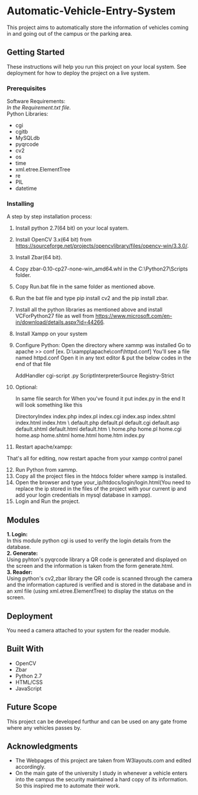 # Automatic-Vehicle-Entry-System
This project aims to automatically store the information of vehicles coming in and going out of the campus or the parking area.

## Getting Started

These instructions will help you run this project on your local system. See deployment for how to deploy the project on a live system.

### Prerequisites
Software Requirements:<br />
 *In the Requirement.txt file.*<br />
Python Libraries:<br />
* cgi
* cgitb
* MySQLdb
* pyqrcode
* cv2
* os
* time
* xml.etree.ElementTree
* re
* PIL
* datetime
### Installing

A step by step installation process:

1. Install python 2.7(64 bit) on your local syatem.
2. Install OpenCV 3.x(64 bit) from https://sourceforge.net/projects/opencvlibrary/files/opencv-win/3.3.0/.
3. Install Zbar(64 bit).
4. Copy zbar-0.10-cp27-none-win_amd64.whl in the C:\Python27\Scripts folder.
5. Copy Run.bat file in the same folder as mentioned above.
6. Run the bat file and type pip install cv2 and the pip install zbar.
7. Install all the python libraries as mentioned above and install VCForPython27 file as well from https://www.microsoft.com/en-in/download/details.aspx?id=44266.
8. Install Xampp on your system
9. Configure Python:
      Open the directory where xammp was installed Go to apache >> conf [ex. D:\xampp\apache\conf\httpd.conf] You'll see    a file named       httpd.conf Open it in any text editor & put the below codes in the end of that file

    AddHandler cgi-script .py
    ScriptInterpreterSource Registry-Strict
10. Optional:

    In same file search for When you've found it put index.py in the end It will look something like this

    <IfModule dir_module>
      DirectoryIndex index.php index.pl index.cgi index.asp index.shtml index.html index.htm \
      default.php default.pl default.cgi default.asp default.shtml default.html default.htm \
      home.php home.pl home.cgi home.asp home.shtml home.html home.htm index.py
    </IfModule>
11. Restart apache/xampp:

   That's all for editing, now restart apache from your xampp control panel

12. Run Python from xammp.
13. Copy all the project files in the htdocs folder where xampp is  installed.
14. Open the browser and type your_ip/htdocs/login/login.html(You need to replace the ip stored in the files of the project with your current ip and add your login credentials in mysql database in xampp).
15. Login and Run the project.
## Modules
**1. Login:**<br/>
      In this module python cgi is used to verify the login details from the database.<br/>
**2. Generate:**<br/>
      Using pyhton's pyqrcode library a QR code is generated and displayed on the screen and the information is taken from the form           generate.html.<br/>
**3. Reader:**<br/>
      Using python's cv2,zbar library the QR code is scanned through the camera and the information captured is verified and is stored in the database and in an xml file (using  xml.etree.ElementTree) to display the status on the screen.<br/>  
## Deployment

You need a camera attached to your system for the reader module.

## Built With

* OpenCV
* Zbar
* Python 2.7
* HTML/CSS
* JavaScript

## Future Scope
  This project can be developed furthur and can be used on any gate frome where any vehicles passes by.

## Acknowledgments

* The Webpages of this project are taken from W3layouts.com and edited accordingly.
* On the main gate of the university I study in whenever a vehicle enters into the campus the security maintained a hard copy of its       information. So this inspired me to automate their work.

